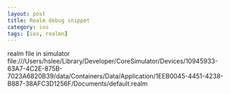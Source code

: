 ```yaml
---
layout: post
title: Realm debug snippet
category: ios
tags: [ios, realmn]
---
```


realm file in simulator
file:///Users/hslee/Library/Developer/CoreSimulator/Devices/10945933-63A7-4C2E-875B-7023A6820B39/data/Containers/Data/Application/1EEB0045-4451-4238-B887-38AFC3D1256F/Documents/default.realm
